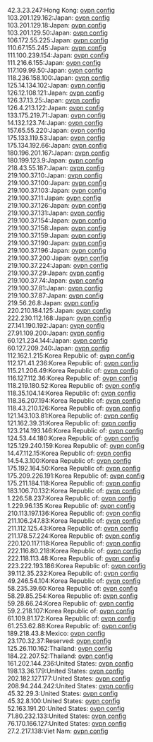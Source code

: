 42.3.23.247:Hong Kong: [ovpn config](vpn/42_3_23_247.ovpn)  
103.201.129.162:Japan: [ovpn config](vpn/103_201_129_162.ovpn)  
103.201.129.18:Japan: [ovpn config](vpn/103_201_129_18.ovpn)  
103.201.129.50:Japan: [ovpn config](vpn/103_201_129_50.ovpn)  
106.172.55.225:Japan: [ovpn config](vpn/106_172_55_225.ovpn)  
110.67.155.245:Japan: [ovpn config](vpn/110_67_155_245.ovpn)  
111.100.239.154:Japan: [ovpn config](vpn/111_100_239_154.ovpn)  
111.216.6.155:Japan: [ovpn config](vpn/111_216_6_155.ovpn)  
117.109.99.50:Japan: [ovpn config](vpn/117_109_99_50.ovpn)  
118.236.158.100:Japan: [ovpn config](vpn/118_236_158_100.ovpn)  
125.14.134.102:Japan: [ovpn config](vpn/125_14_134_102.ovpn)  
126.12.108.121:Japan: [ovpn config](vpn/126_12_108_121.ovpn)  
126.37.13.25:Japan: [ovpn config](vpn/126_37_13_25.ovpn)  
126.4.213.122:Japan: [ovpn config](vpn/126_4_213_122.ovpn)  
133.175.219.71:Japan: [ovpn config](vpn/133_175_219_71.ovpn)  
14.132.123.74:Japan: [ovpn config](vpn/14_132_123_74.ovpn)  
157.65.55.220:Japan: [ovpn config](vpn/157_65_55_220.ovpn)  
175.133.119.53:Japan: [ovpn config](vpn/175_133_119_53.ovpn)  
175.134.192.66:Japan: [ovpn config](vpn/175_134_192_66.ovpn)  
180.196.201.167:Japan: [ovpn config](vpn/180_196_201_167.ovpn)  
180.199.123.9:Japan: [ovpn config](vpn/180_199_123_9.ovpn)  
218.43.55.187:Japan: [ovpn config](vpn/218_43_55_187.ovpn)  
219.100.37.10:Japan: [ovpn config](vpn/219_100_37_10.ovpn)  
219.100.37.100:Japan: [ovpn config](vpn/219_100_37_100.ovpn)  
219.100.37.103:Japan: [ovpn config](vpn/219_100_37_103.ovpn)  
219.100.37.11:Japan: [ovpn config](vpn/219_100_37_11.ovpn)  
219.100.37.126:Japan: [ovpn config](vpn/219_100_37_126.ovpn)  
219.100.37.131:Japan: [ovpn config](vpn/219_100_37_131.ovpn)  
219.100.37.154:Japan: [ovpn config](vpn/219_100_37_154.ovpn)  
219.100.37.158:Japan: [ovpn config](vpn/219_100_37_158.ovpn)  
219.100.37.159:Japan: [ovpn config](vpn/219_100_37_159.ovpn)  
219.100.37.190:Japan: [ovpn config](vpn/219_100_37_190.ovpn)  
219.100.37.196:Japan: [ovpn config](vpn/219_100_37_196.ovpn)  
219.100.37.200:Japan: [ovpn config](vpn/219_100_37_200.ovpn)  
219.100.37.224:Japan: [ovpn config](vpn/219_100_37_224.ovpn)  
219.100.37.29:Japan: [ovpn config](vpn/219_100_37_29.ovpn)  
219.100.37.74:Japan: [ovpn config](vpn/219_100_37_74.ovpn)  
219.100.37.81:Japan: [ovpn config](vpn/219_100_37_81.ovpn)  
219.100.37.87:Japan: [ovpn config](vpn/219_100_37_87.ovpn)  
219.56.26.8:Japan: [ovpn config](vpn/219_56_26_8.ovpn)  
220.210.184.125:Japan: [ovpn config](vpn/220_210_184_125.ovpn)  
222.230.112.168:Japan: [ovpn config](vpn/222_230_112_168.ovpn)  
27.141.190.192:Japan: [ovpn config](vpn/27_141_190_192.ovpn)  
27.91.109.200:Japan: [ovpn config](vpn/27_91_109_200.ovpn)  
60.121.234.144:Japan: [ovpn config](vpn/60_121_234_144.ovpn)  
60.127.209.240:Japan: [ovpn config](vpn/60_127_209_240.ovpn)  
112.162.1.215:Korea Republic of: [ovpn config](vpn/112_162_1_215.ovpn)  
112.171.41.236:Korea Republic of: [ovpn config](vpn/112_171_41_236.ovpn)  
115.21.206.49:Korea Republic of: [ovpn config](vpn/115_21_206_49.ovpn)  
116.127.112.36:Korea Republic of: [ovpn config](vpn/116_127_112_36.ovpn)  
118.219.180.52:Korea Republic of: [ovpn config](vpn/118_219_180_52.ovpn)  
118.35.104.14:Korea Republic of: [ovpn config](vpn/118_35_104_14.ovpn)  
118.36.207.194:Korea Republic of: [ovpn config](vpn/118_36_207_194.ovpn)  
118.43.210.126:Korea Republic of: [ovpn config](vpn/118_43_210_126.ovpn)  
121.143.103.81:Korea Republic of: [ovpn config](vpn/121_143_103_81.ovpn)  
121.162.39.31:Korea Republic of: [ovpn config](vpn/121_162_39_31.ovpn)  
123.214.193.146:Korea Republic of: [ovpn config](vpn/123_214_193_146.ovpn)  
124.53.44.180:Korea Republic of: [ovpn config](vpn/124_53_44_180.ovpn)  
125.129.240.159:Korea Republic of: [ovpn config](vpn/125_129_240_159.ovpn)  
14.47.112.15:Korea Republic of: [ovpn config](vpn/14_47_112_15.ovpn)  
14.54.3.100:Korea Republic of: [ovpn config](vpn/14_54_3_100.ovpn)  
175.192.164.50:Korea Republic of: [ovpn config](vpn/175_192_164_50.ovpn)  
175.209.226.191:Korea Republic of: [ovpn config](vpn/175_209_226_191.ovpn)  
175.211.184.118:Korea Republic of: [ovpn config](vpn/175_211_184_118.ovpn)  
183.106.70.132:Korea Republic of: [ovpn config](vpn/183_106_70_132.ovpn)  
1.226.58.237:Korea Republic of: [ovpn config](vpn/1_226_58_237.ovpn)  
1.229.96.135:Korea Republic of: [ovpn config](vpn/1_229_96_135.ovpn)  
210.113.197.136:Korea Republic of: [ovpn config](vpn/210_113_197_136.ovpn)  
211.106.247.83:Korea Republic of: [ovpn config](vpn/211_106_247_83.ovpn)  
211.112.125.43:Korea Republic of: [ovpn config](vpn/211_112_125_43.ovpn)  
211.178.57.224:Korea Republic of: [ovpn config](vpn/211_178_57_224.ovpn)  
220.120.117.118:Korea Republic of: [ovpn config](vpn/220_120_117_118.ovpn)  
222.116.80.218:Korea Republic of: [ovpn config](vpn/222_116_80_218.ovpn)  
222.118.113.48:Korea Republic of: [ovpn config](vpn/222_118_113_48.ovpn)  
223.222.193.186:Korea Republic of: [ovpn config](vpn/223_222_193_186.ovpn)  
39.112.35.232:Korea Republic of: [ovpn config](vpn/39_112_35_232.ovpn)  
49.246.54.104:Korea Republic of: [ovpn config](vpn/49_246_54_104.ovpn)  
58.235.39.60:Korea Republic of: [ovpn config](vpn/58_235_39_60.ovpn)  
58.29.85.254:Korea Republic of: [ovpn config](vpn/58_29_85_254.ovpn)  
59.28.66.24:Korea Republic of: [ovpn config](vpn/59_28_66_24.ovpn)  
59.2.218.107:Korea Republic of: [ovpn config](vpn/59_2_218_107.ovpn)  
61.109.81.172:Korea Republic of: [ovpn config](vpn/61_109_81_172.ovpn)  
61.253.62.88:Korea Republic of: [ovpn config](vpn/61_253_62_88.ovpn)  
189.218.43.8:Mexico: [ovpn config](vpn/189_218_43_8.ovpn)  
23.170.32.37:Reserved: [ovpn config](vpn/23_170_32_37.ovpn)  
125.26.110.162:Thailand: [ovpn config](vpn/125_26_110_162.ovpn)  
184.22.207.52:Thailand: [ovpn config](vpn/184_22_207_52.ovpn)  
161.202.144.236:United States: [ovpn config](vpn/161_202_144_236.ovpn)  
198.13.36.179:United States: [ovpn config](vpn/198_13_36_179.ovpn)  
202.182.127.177:United States: [ovpn config](vpn/202_182_127_177.ovpn)  
208.94.244.242:United States: [ovpn config](vpn/208_94_244_242.ovpn)  
45.32.29.3:United States: [ovpn config](vpn/45_32_29_3.ovpn)  
45.32.8.100:United States: [ovpn config](vpn/45_32_8_100.ovpn)  
52.163.191.20:United States: [ovpn config](vpn/52_163_191_20.ovpn)  
71.80.232.133:United States: [ovpn config](vpn/71_80_232_133.ovpn)  
76.170.166.127:United States: [ovpn config](vpn/76_170_166_127.ovpn)  
27.2.217.138:Viet Nam: [ovpn config](vpn/27_2_217_138.ovpn)  
